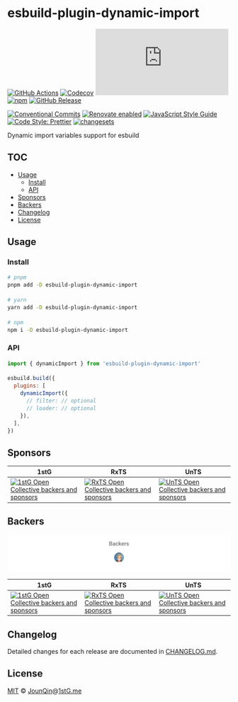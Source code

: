 # esbuild-plugin-dynamic-import

[![GitHub Actions](https://github.com/esbuildr/esbuild-plugin-dynamic-import/workflows/CI/badge.svg)](https://github.com/esbuildr/esbuild-plugin-dynamic-import/actions/workflows/ci.yml)
[![Codecov](https://img.shields.io/codecov/c/github/esbuildr/esbuild-plugin-dynamic-import.svg)](https://codecov.io/gh/esbuildr/esbuild-plugin-dynamic-import)
[![type-coverage](https://img.shields.io/badge/dynamic/json.svg?label=type-coverage&prefix=%E2%89%A5&suffix=%&query=$.typeCoverage.atLeast&uri=https%3A%2F%2Fraw.githubusercontent.com%2Fesbuildr%2Fesbuild-plugin-dynamic-import%2Fmain%2Fpackage.json)](https://github.com/plantain-00/type-coverage)
[![npm](https://img.shields.io/npm/v/esbuild-plugin-dynamic-import.svg)](https://www.npmjs.com/package/esbuild-plugin-dynamic-import)
[![GitHub Release](https://img.shields.io/github/release/esbuildr/esbuild-plugin-dynamic-import)](https://github.com/esbuildr/esbuild-plugin-dynamic-import/releases)

[![Conventional Commits](https://img.shields.io/badge/conventional%20commits-1.0.0-yellow.svg)](https://conventionalcommits.org)
[![Renovate enabled](https://img.shields.io/badge/renovate-enabled-brightgreen.svg)](https://renovatebot.com)
[![JavaScript Style Guide](https://img.shields.io/badge/code_style-standard-brightgreen.svg)](https://standardjs.com)
[![Code Style: Prettier](https://img.shields.io/badge/code_style-prettier-ff69b4.svg)](https://github.com/prettier/prettier)
[![changesets](https://img.shields.io/badge/maintained%20with-changesets-176de3.svg)](https://github.com/changesets/changesets)

Dynamic import variables support for esbuild

## TOC <!-- omit in toc -->

- [Usage](#usage)
  - [Install](#install)
  - [API](#api)
- [Sponsors](#sponsors)
- [Backers](#backers)
- [Changelog](#changelog)
- [License](#license)

## Usage

### Install

```sh
# pnpm
pnpm add -D esbuild-plugin-dynamic-import

# yarn
yarn add -D esbuild-plugin-dynamic-import

# npm
npm i -D esbuild-plugin-dynamic-import
```

### API

```js
import { dynamicImport } from 'esbuild-plugin-dynamic-import'

esbuild.build({
  plugins: [
    dynamicImport({
      // filter: // optional
      // loader: // optional
    }),
  ],
})
```

## Sponsors

| 1stG                                                                                                                               | RxTS                                                                                                                               | UnTS                                                                                                                               |
| ---------------------------------------------------------------------------------------------------------------------------------- | ---------------------------------------------------------------------------------------------------------------------------------- | ---------------------------------------------------------------------------------------------------------------------------------- |
| [![1stG Open Collective backers and sponsors](https://opencollective.com/1stG/organizations.svg)](https://opencollective.com/1stG) | [![RxTS Open Collective backers and sponsors](https://opencollective.com/rxts/organizations.svg)](https://opencollective.com/rxts) | [![UnTS Open Collective backers and sponsors](https://opencollective.com/unts/organizations.svg)](https://opencollective.com/unts) |

## Backers

[![Backers](https://raw.githubusercontent.com/1stG/static/master/sponsors.svg)](https://github.com/sponsors/JounQin)

| 1stG                                                                                                                             | RxTS                                                                                                                             | UnTS                                                                                                                             |
| -------------------------------------------------------------------------------------------------------------------------------- | -------------------------------------------------------------------------------------------------------------------------------- | -------------------------------------------------------------------------------------------------------------------------------- |
| [![1stG Open Collective backers and sponsors](https://opencollective.com/1stG/individuals.svg)](https://opencollective.com/1stG) | [![RxTS Open Collective backers and sponsors](https://opencollective.com/rxts/individuals.svg)](https://opencollective.com/rxts) | [![UnTS Open Collective backers and sponsors](https://opencollective.com/unts/individuals.svg)](https://opencollective.com/unts) |

## Changelog

Detailed changes for each release are documented in [CHANGELOG.md](./CHANGELOG.md).

## License

[MIT][] © [JounQin][]@[1stG.me][]

[1stg.me]: https://www.1stg.me
[jounqin]: https://GitHub.com/JounQin
[mit]: http://opensource.org/licenses/MIT
